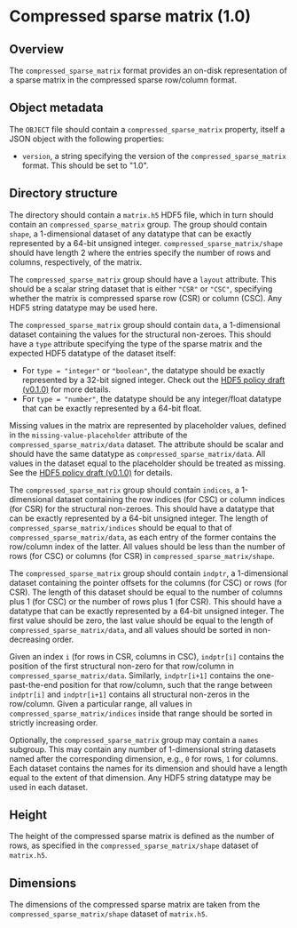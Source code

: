 

# Compressed sparse matrix (1.0)

## Overview

The `compressed_sparse_matrix` format provides an on-disk representation of a sparse matrix in the compressed sparse row/column format.

## Object metadata

The `OBJECT` file should contain a `compressed_sparse_matrix` property, itself a JSON object with the following properties:

- `version`, a string specifying the version of the `compressed_sparse_matrix` format.
  This should be set to "1.0".

## Directory structure

The directory should contain a `matrix.h5` HDF5 file, which in turn should contain an `compressed_sparse_matrix` group.
The group should contain `shape`, a 1-dimensional dataset of any datatype that can be exactly represented by a 64-bit unsigned integer.
`compressed_sparse_matrix/shape` should have length 2 where the entries specify the number of rows and columns, respectively, of the matrix.

The `compressed_sparse_matrix` group should have a `layout` attribute.
This should be a scalar string dataset that is either `"CSR"` or `"CSC"`, specifying whether the matrix is compressed sparse row (CSR) or column (CSC).
Any HDF5 string datatype may be used here.

The `compressed_sparse_matrix` group should contain `data`, a 1-dimensional dataset containing the values for the structural non-zeroes.
This should have a `type` attribute specifying the type of the sparse matrix and the expected HDF5 datatype of the dataset itself:

- For `type = "integer"` or `"boolean"`, the datatype should be exactly represented by a 32-bit signed integer.
  Check out the [HDF5 policy draft (v0.1.0)](https://github.com/ArtifactDB/Bioc-HDF5-policy/tree/v0.1.0) for more details.
- For `type = "number"`, the datatype should be any integer/float datatype that can be exactly represented by a 64-bit float.

Missing values in the matrix are represented by placeholder values, defined in the `missing-value-placeholder` attribute of the `compressed_sparse_matrix/data` dataset.
The attribute should be scalar and should have the same datatype as `compressed_sparse_matrix/data`.
All values in the dataset equal to the placeholder should be treated as missing.
See the [HDF5 policy draft (v0.1.0)](https://github.com/ArtifactDB/Bioc-HDF5-policy/tree/v0.1.0) for details.

The `compressed_sparse_matrix` group should contain `indices`, a 1-dimensional dataset containing the row indices (for CSC) or column indices (for CSR) for the structural non-zeroes.
This should have a datatype that can be exactly represented by a 64-bit unsigned integer.
The length of `compressed_sparse_matrix/indices` should be equal to that of `compressed_sparse_matrix/data`, as each entry of the former contains the row/column index of the latter.
All values should be less than the number of rows (for CSC) or columns (for CSR) in `compressed_sparse_matrix/shape`.

The `compressed_sparse_matrix` group should contain `indptr`, a 1-dimensional dataset containing the pointer offsets for the columns (for CSC) or rows (for CSR).
The length of this dataset should be equal to the number of columns plus 1 (for CSC) or the number of rows plus 1 (for CSR).
This should have a datatype that can be exactly represented by a 64-bit unsigned integer.
The first value should be zero, the last value should be equal to the length of `compressed_sparse_matrix/data`, and all values should be sorted in non-decreasing order.

Given an index `i` (for rows in CSR, columns in CSC), `indptr[i]` contains the position of the first structural non-zero for that row/column in `compressed_sparse_matrix/data`.
Similarly, `indptr[i+1]` contains the one-past-the-end position for that row/column, such that the range between `indptr[i]` and `indptr[i+1]` contains all structural non-zeros in the row/column.
Given a particular range, all values in `compressed_sparse_matrix/indices` inside that range should be sorted in strictly increasing order.

Optionally, the `compressed_sparse_matrix` group may contain a `names` subgroup.
This may contain any number of 1-dimensional string datasets named after the corresponding dimension, e.g., `0` for rows, `1` for columns.
Each dataset contains the names for its dimension and should have a length equal to the extent of that dimension.
Any HDF5 string datatype may be used in each dataset.

## Height

The height of the compressed sparse matrix is defined as the number of rows, as specified in the `compressed_sparse_matrix/shape` dataset of `matrix.h5`.

## Dimensions

The dimensions of the compressed sparse matrix are taken from the `compressed_sparse_matrix/shape` dataset of `matrix.h5`.
